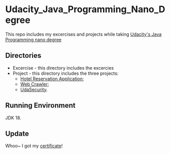 # Udacity_Java_Programming_Nano_Degree
This repo includes my excercises and projects while taking [Udacity's Java Programming nano degree](https://www.udacity.com/course/java-programming-nanodegree--nd079)

## Directories
* Excercise - this directory includes the excercies
* Project - this directory includes the three projects: 
    - [Hotel Reservation Application](Project/hotelReservation);
    - [Web Crawler](Project/webCrawler);
    - [UdaSecurity](Project/UdaSecurity).

## Running Environment
JDK 18.

## Update

Whoo~ I got my [certificate](https://confirm.udacity.com/9UKKPXHP)!

